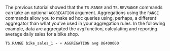 The previous tutorial showed that the `TS.RANGE` and `TS.REVRANGE` commands can take an optional `AGGREGATION` argument. Aggregations using the `RANGE` commands allow you to make ad hoc queries using, perhaps, a different aggregator than what you've used in your aggregation rules. In the following example, data are aggregated the `avg` function, calculating and reporting average daily sales for a bike shop.

```redis AGGREGATION in action
TS.RANGE bike_sales_1 - + AGGREGATION avg 86400000
```
